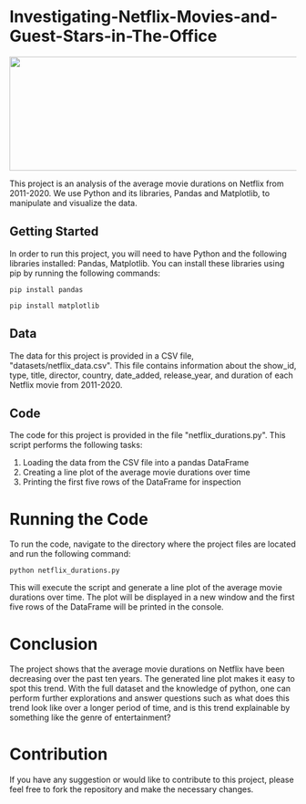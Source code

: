 # Investigating-Netflix-Movies-and-Guest-Stars-in-The-Office
<img src="https://encrypted-tbn0.gstatic.com/images?q=tbn:ANd9GcRMd7l1Rd9lSwB6R58Hm9-sKK75ZG08ceD_5w&usqp=CAU" width="600" height="200">

This project is an analysis of the average movie durations on Netflix from 2011-2020. We use Python and its libraries, Pandas and Matplotlib, to manipulate and visualize the data.

## Getting Started
In order to run this project, you will need to have Python and the following libraries installed: Pandas, Matplotlib. You can install these libraries using pip by running the following commands:

`pip install pandas`

`pip install matplotlib`

## Data
The data for this project is provided in a CSV file, "datasets/netflix_data.csv". This file contains information about the show_id, type, title, director, country, date_added, release_year, and duration of each Netflix movie from 2011-2020.

## Code
The code for this project is provided in the file "netflix_durations.py". This script performs the following tasks:
1. Loading the data from the CSV file into a pandas DataFrame
2. Creating a line plot of the average movie durations over time
3. Printing the first five rows of the DataFrame for inspection

# Running the Code
To run the code, navigate to the directory where the project files are located and run the following command:

`python netflix_durations.py`

This will execute the script and generate a line plot of the average movie durations over time. The plot will be displayed in a new window and the first five rows of the DataFrame will be printed in the console.

# Conclusion
The project shows that the average movie durations on Netflix have been decreasing over the past ten years. The generated line plot makes it easy to spot this trend. With the full dataset and the knowledge of python, one can perform further explorations and answer questions such as what does this trend look like over a longer period of time, and is this trend explainable by something like the genre of entertainment?

# Contribution
If you have any suggestion or would like to contribute to this project, please feel free to fork the repository and make the necessary changes.
